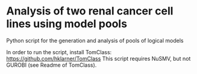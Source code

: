 # Analysis of two renal cancer cell lines using model pools
Python script for the generation and analysis of pools of logical models

In order to run the script, install TomClass:
https://github.com/hklarner/TomClass
This script requires NuSMV, but not GUROBI (see Readme of TomClass).

